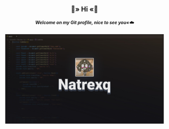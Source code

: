 <h2 align="center">
  🌙» Hi «🌙
  </h1>
<h5 align="center"☁️» >Welcome on my Git profile, nice to see you«☁️</h1>
<p align="center">
<img align="center" src="Natrexq.png" width="600px" >  
  </p>

<br/>


<!--
**Natrexq/Natrexq** is a ✨ _special_ ✨ repository because its `README.md` (this file) appears on your GitHub profile.

Here are some ideas to get you started:

- 🔭 I’m currently working on ...
- 🌱 I’am currently learning ...
- 👯 I’m looking to collaborate on ...
- 🤔 I’m looking for help with ...
- 💬 Ask me about ...
- 📫 How to reach me: ...
- 😄 Pronouns: ...
- ⚡ Fun fact: ...
-->
